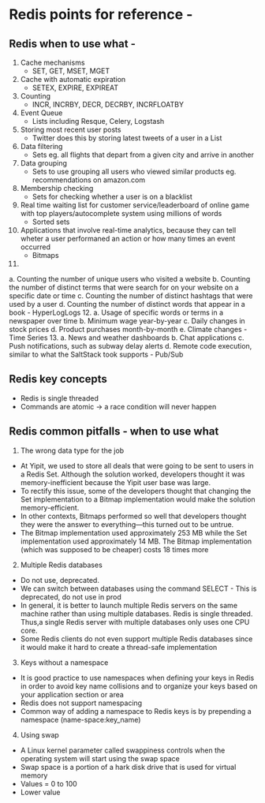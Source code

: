 # Redis points for reference -

## Redis when to use what -

1. Cache mechanisms
    - SET, GET, MSET, MGET
2. Cache with automatic expiration
    - SETEX, EXPIRE, EXPIREAT
3. Counting
    - INCR, INCRBY, DECR, DECRBY, INCRFLOATBY
4. Event Queue
    - Lists including Resque, Celery, Logstash
5. Storing most recent user posts
    - Twitter does this by storing latest tweets of a user in a List
6. Data filtering
    - Sets eg. all flights that depart from a given city and arrive in another
7. Data grouping
    - Sets to use grouping all users who viewed similar products eg. recommendations on amazon.com
8. Membership checking
    - Sets for checking whether a user is on a blacklist
9. Real time waiting list for customer service/leaderboard of online game with top players/autocomplete system using millions of words
    - Sorted sets
10. Applications that involve real-time analytics, because they can tell wheter a user performaned an action or how many times an event occurred
    - Bitmaps
11. 
a. Counting the number of unique users who visited a website
b. Counting the number of distinct terms that were search for on your website on a specific date or time
c. Counting the number of distinct hashtags that were used by a user
d. Counting the number of distinct words that appear in a book
    - HyperLogLogs
12. 
a. Usage of specific words or terms in a newspaper over time
b. Minimum wage year-by-year
c. Daily changes in stock prices
d. Product purchases month-by-month
e. Climate changes
    - Time Series
13. 
a. News and weather dashboards
b. Chat applications
c. Push notifications, such as subway delay alerts
d. Remote code execution, similar to what the SaltStack took supports
    - Pub/Sub

## Redis key concepts
- Redis is single threaded
- Commands are atomic -> a race condition will never happen

## Redis common pitfalls - when to use what
1. The wrong data type for the job
- At Yipit, we used to store all deals that were going to be sent to users in a Redis Set. Although the solution worked, developers thought it was memory-inefficient because the Yipit user base was large. 
- To rectify this issue, some of the developers thought that changing the Set implementation to a Bitmap implementation would make the solution memory-efficient. 
- In other contexts, Bitmaps performed so well that developers thought they were the answer to everything—this turned out to be untrue.
- The Bitmap implementation used approximately 253 MB while the Set implementation used approximately 14 MB. The Bitmap implementation (which was supposed to be cheaper) costs 18 times more

2. Multiple Redis databases
- Do not use, deprecated.
- We can switch between databases using the command SELECT <dbid> - This is deprecated, do not use in prod
- In general, it is better to launch multiple Redis servers on the same machine rather than using multiple databases. Redis is single threaded. Thus,a single Redis server with multiple databases only uses one CPU core. 
- Some Redis clients do not even support multiple Redis databases since it would make it hard to create a thread-safe implementation

3. Keys without a namespace 
- It is good practice to use namespaces when defining your keys in Redis in order to avoid key name collisions and to organize your keys based on your application section or area
- Redis does not support namespacing
- Common way of adding a namespace to Redis keys is by prepending a namespace (name-space:key_name)

4. Using swap
- A Linux kernel parameter called swappiness controls when the operating system will start using the swap space
- Swap space is a portion of a hark disk drive that is used for virtual memory
- Values = 0 to 100
- Lower value 